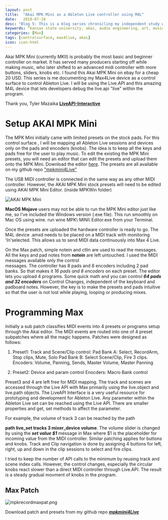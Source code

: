 ```yaml
---
layout: post
title:  "Akai MPK Mini as a Ableton Live controller using M4L"
date:   2018-07-10
desc: "Blog 5: This is a blog series chronicling my independent study work at the DX Media Lab, Kansas State University."
keywords: “kansas state university, akai, audio engineering, art, music, music technology, computer science, mpk mini, midi,"
categories: [Max]
tags: [controlsurface, max4live, akai]
icon: icon-html
---
```

Akai MPK Mini (currently MKII) is probably the most basic and beginner controller on market. It has served many producers starting off while making music, who later shifted to an advanced midi controller with more buttons, sliders, knobs etc. I found this Akai MPK Mini on ebay for a cheap 20 USD. This series is me documenting my Max4Live device as a control surface to control Ableton Live. I will be using the Live.API and this amazing M4L device that lets developers debug the live.api "live" within the program.

Thank you, Tyler Mazaika
**[LiveAPI-Interactive](http://tylermazaika.com/max-for-live/liveapi-interactive/)**

# **Setup AKAI MPK Mini**

The MPK Mini initially came with limited presets on the stock pads.  For this control surface , I will be mapping all Ableton Live sessions and devices only on the pads and encoders (knobs). The idea is to keep all the keys and pads free for the user to play music. To edit the existing the MPK Mini presets, you will need an editor that can edit the presets and upload them onto the MPK Mini.
Download the editor [here](http://www.akaipro.com/products/legacy/mpk-mini).
The presets are all available on my github repo ["mpkmini4Live"](https://github.com/sandcobainer/mpkmini4Live)

The USB MIDI controller is connected in the same way as any other MIDI controller. However, the AKAI MPK Mini stock presets will need to be edited using AKAI MPK Mini Editor. (inside MPKWin folder)

![AKAI MPK Mini](http://b8e57dc469f9d8f4cea5-1e3c2cee90259c12021d38ebd8ad6f0f.r79.cf2.rackcdn.com/Content_Images/akai_mpkmini_preset_editor_main.png_6b9a01d599dd9181155b81b91bba06c8.png)

**MacOS Mojave** users may not be able to run the MPK Mini editor just like me, so I've included the Windows version (.exe file). This run smoothly on Mac OS using wine. run wine MPK\ MINI\ Editor.exe from your Terminal.

Once the presets are uploaded the hardware controller is ready to go. The M4L device .amxd needs to be placed on a MIDI track with monitoring 'In'selected. This allows us to send MIDI data continuously into Max 4 Live.

On the Max patch, simple notein and ctlin are used to read the messages. All the keys and pad notes from **notein** are left untouched. I used the MIDI messages available only the control  
messages. The controller has 8 pads and 8 encoders including 2 pad banks. So that makes it *16 pads and 8 encoders* on each preset. The editor lets you upload 4 programs.  Some quick math and you can control ***64 pads and 32 encoders*** on Control Changes, independent of the keyboard and padboard notes. However, the key is to make the presets and pads intuitive so that the user is not lost while playing, looping or producing mixes.


# **Programming Max**

Initially a sub patch classifies MIDI events into 4 presets or programs setup through the Akai editor. The MIDI events are routed into one of 4 preset subpatches where all the magic happens. Patches were designed as follows:

1. Preset1: Track and Scene/Clip control:
    Pad Bank A: Select, RecordArm, Stop clips, Mute, Solo
    Pad Bank B: Select Scene/Clip, Fire 3 clips.
    Encoders: Volume, Panning, Sends, Master Volume, Master Panning

2. Preset2: Device and param control
    Enocders: Macro Bank control

Preset3 and 4 are left free for MIDI mapping. The track and scenes are accessed through the Live API with Max primarily using the live.object and live.path objects. The LiveAPI Interface is a very useful resource for prototyping and development for Ableton Live. Any parameter within the Ableton Live set can be reached using the Live API. There are smaller properties and get, set methods to affect the parameter.

For example, the volume of track 3 can be reached by the path

**path live\_set tracks 3 mixer\_device volume**. The volume slider is changed by using the ***set value $1*** message in Max where $1 is the placeholder for incoming value from the MIDI controller.
Similar patching applies for buttons and knobs. Track and Clip navigation is done by assigning 4 buttons for left, right, up and down in the clip sessions to select and fire clips.

I tried to keep the number of API calls to the minimum by reusing track and scene index calls. However, the control changes, especially the circular knobs react slower than a direct MIDI controller through Live.API. The result is a steady gradual movment of knobs in the program.

## Max Patch

<img src="{{ site.baseurl }}/static/assets/img/blog/max/mpkrecordmaxpat.png" alt="mpkrecordmaxpat.png" class="center" />

Download patch and presets from my github repo [***mpkmini4Live***](https://github.com/sandcobainer/mpkmini4Live)
